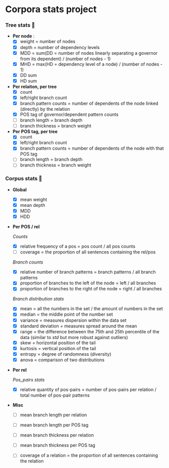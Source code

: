 # Corpora stats project

### __Tree stats__ :deciduous_tree:

* __Per node__ :
	- [x] weight = number of nodes
	- [x] depth = number of dependency levels
	- [x] MDD = sum(DD = number of nodes linearly separating a governor from its dependent) / (number of nodes - 1)
	- [x] MHD = max(HD = dependency level of a node) / (number of nodes - 1)
	- [x] DD sum
	- [x] HD sum

* __Per relaiton, per tree__
	- [x] count
	- [x] left/right branch count
	- [x] branch pattern counts = number of dependents of the node linked (directly) by the relation
	- [x] POS tag of governor/dependent pattern counts
	- [ ] branch length = branch depth
	- [ ] branch thickness = branch weight

* __Per POS tag, per tree__
	- [x] count
	- [x] left/right branch count
	- [x] branch pattern counts = number of dependents of the node with that POS tag
	- [ ] branch length = branch depth
	- [ ] branch thickness = branch weight

### __Corpus stats__ :ledger:

* __Global__	
	- [x] mean weight
	- [x] mean depth
	- [x] MDD
	- [x] HDD

* __Per POS / rel__

	*Counts*
	- [x] relative frequency of a pos = pos count / all pos counts
	- [ ] coverage = the proportion of all sentences containing the rel/pos

	*Branch counts*
	- [x] relative number of branch patterns = branch patterns / all branch patterns
	- [x] proportion of branches to the left of the node = left / all branches
	- [x] proportion of branches to the right of the node = right / all branches

	*Branch distribution stats*
	- [x] mean = all the numbers in the set / the amount of numbers in the set
	- [x] median = the middle point of the number set
	- [x] variance = measures dispersion within the data set
	- [x] standard deviation = measures spread around the mean
	- [x] range = the difference between the 75th and 25th percentile of the data (similar to _std_ but more robust against outliers)
	- [x] skew = horizontal position of the tail 
	- [x] kurtosis = vertical position of the tail 
	- [x] entropy = degree of randomness (diversity)
	- [x] anova = comparison of two distributions

* __Per rel__

	*Pos_pairs stats*
	- [x] relative quantity of pos-pairs = number of pos-pairs per relation / total number of pos-pair patterns

* __Misc__
	- [ ] mean branch length per relation
	- [ ] mean branch length per POS tag
	- [ ] mean branch thickness per relation
	- [ ] mean branch thickness per POS tag
	- [ ] coverage of a relation = the proportion of all sentences containing the relation

